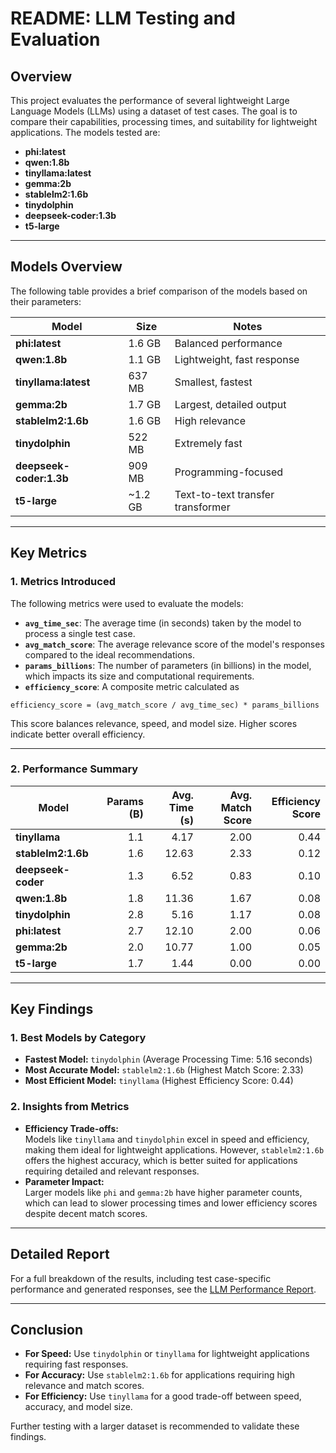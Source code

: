 # README: LLM Testing and Evaluation

## Overview

This project evaluates the performance of several lightweight Large Language Models (LLMs) using a dataset of test cases. The goal is to compare their capabilities, processing times, and suitability for lightweight applications. The models tested are: 

- **phi:latest**   
- **qwen:1.8b**  
- **tinyllama:latest**  
- **gemma:2b**  
- **stablelm2:1.6b**  
- **tinydolphin**  
- **deepseek-coder:1.3b**
- **t5-large**

---

## Models Overview

The following table provides a brief comparison of the models based on their parameters:

| **Model**         | **Size**  | **Notes**                  |
|--------------------|-----------|----------------------------|
| **phi:latest**     | 1.6 GB    | Balanced performance       |
| **qwen:1.8b**      | 1.1 GB    | Lightweight, fast response |
| **tinyllama:latest** | 637 MB  | Smallest, fastest          |
| **gemma:2b**       | 1.7 GB    | Largest, detailed output   |
| **stablelm2:1.6b** | 1.6 GB    | High relevance             |
| **tinydolphin**    | 522 MB    | Extremely fast             |
| **deepseek-coder:1.3b** | 909 MB | Programming-focused        |
| **t5-large**       | ~1.2 GB   | Text-to-text transfer transformer |

---

## Key Metrics

### 1. **Metrics Introduced**
The following metrics were used to evaluate the models:

- **`avg_time_sec`**: The average time (in seconds) taken by the model to process a single test case.
- **`avg_match_score`**: The average relevance score of the model's responses compared to the ideal recommendations.
- **`params_billions`**: The number of parameters (in billions) in the model, which impacts its size and computational requirements.
- **`efficiency_score`**: A composite metric calculated as

```
efficiency_score = (avg_match_score / avg_time_sec) * params_billions
```

This score balances relevance, speed, and model size. Higher scores indicate better overall efficiency.

---

### 2. **Performance Summary**
| **Model**         | **Params (B)** | **Avg. Time (s)** | **Avg. Match Score** | **Efficiency Score** |
|--------------------|---------------:|------------------:|---------------------:|---------------------:|
| **tinyllama**      | 1.1            | 4.17              | 2.00                | 0.44                |
| **stablelm2:1.6b** | 1.6            | 12.63             | 2.33                | 0.12                |
| **deepseek-coder** | 1.3            | 6.52              | 0.83                | 0.10                |
| **qwen:1.8b**      | 1.8            | 11.36             | 1.67                | 0.08                |
| **tinydolphin**    | 2.8            | 5.16              | 1.17                | 0.08                |
| **phi:latest**     | 2.7            | 12.10             | 2.00                | 0.06                |
| **gemma:2b**       | 2.0            | 10.77             | 1.00                | 0.05                |
| **t5-large**       | 1.7            | 1.44              | 0.00                | 0.00                |

---

## Key Findings

### 1. **Best Models by Category**
- **Fastest Model:** `tinydolphin` (Average Processing Time: 5.16 seconds)
- **Most Accurate Model:** `stablelm2:1.6b` (Highest Match Score: 2.33)
- **Most Efficient Model:** `tinyllama` (Highest Efficiency Score: 0.44)

### 2. **Insights from Metrics**
- **Efficiency Trade-offs:**  
Models like `tinyllama` and `tinydolphin` excel in speed and efficiency, making them ideal for lightweight applications. However, `stablelm2:1.6b` offers the highest accuracy, which is better suited for applications requiring detailed and relevant responses.
- **Parameter Impact:**  
Larger models like `phi` and `gemma:2b` have higher parameter counts, which can lead to slower processing times and lower efficiency scores despite decent match scores.

---

## Detailed Report

For a full breakdown of the results, including test case-specific performance and generated responses, see the [LLM Performance Report](LLm%20performance%20report/llm_performance_report.md).

---

## Conclusion

- **For Speed:** Use `tinydolphin` or `tinyllama` for lightweight applications requiring fast responses.
- **For Accuracy:** Use `stablelm2:1.6b` for applications requiring high relevance and match scores.
- **For Efficiency:** Use `tinyllama` for a good trade-off between speed, accuracy, and model size.

Further testing with a larger dataset is recommended to validate these findings.
